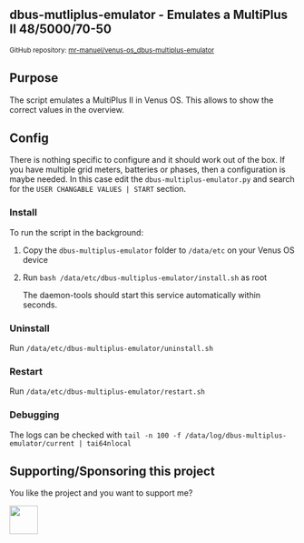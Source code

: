 ## dbus-mutliplus-emulator - Emulates a MultiPlus II 48/5000/70-50

<small>GitHub repository: [mr-manuel/venus-os_dbus-multiplus-emulator](https://github.com/mr-manuel/venus-os_dbus-multiplus-emulator)</small>

## Purpose
The script emulates a MultiPlus II in Venus OS. This allows to show the correct values in the overview.

## Config
There is nothing specific to configure and it should work out of the box. If you have multiple grid meters, batteries or phases, then a configuration is maybe needed. In this case edit the `dbus-multiplus-emulator.py` and search for the `USER CHANGABLE VALUES | START` section.

### Install

To run the script in the background:

1. Copy the `dbus-multiplus-emulator` folder to `/data/etc` on your Venus OS device

2. Run `bash /data/etc/dbus-multiplus-emulator/install.sh` as root

   The daemon-tools should start this service automatically within seconds.

### Uninstall

Run `/data/etc/dbus-multiplus-emulator/uninstall.sh`

### Restart

Run `/data/etc/dbus-multiplus-emulator/restart.sh`

### Debugging

The logs can be checked with `tail -n 100 -f /data/log/dbus-multiplus-emulator/current | tai64nlocal`


## Supporting/Sponsoring this project

You like the project and you want to support me?

[<img src="https://github.md0.eu/uploads/donate-button.svg" height="50">](https://www.paypal.com/donate/?hosted_button_id=3NEVZBDM5KABW)
